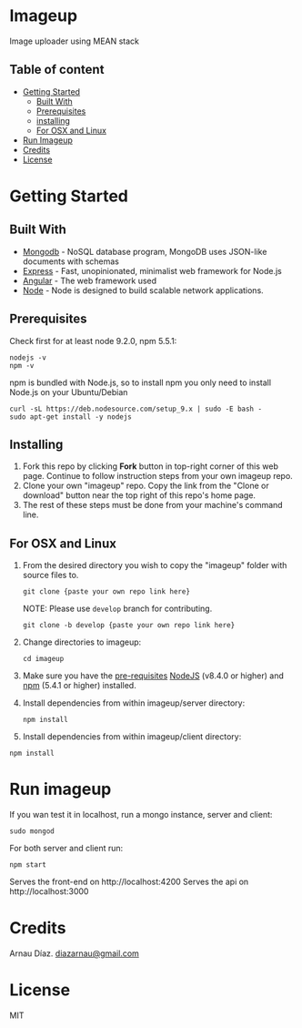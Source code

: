 # Imageup

Image uploader using MEAN stack
## Table of content

- [Getting Started](#getting-started)
    - [Built With](#built-with)
    - [Prerequisites](#built-with)
    - [installing](#installing)
    - [For OSX and Linux](#for-osx-and-linux)
- [Run Imageup](#run-imageup)
- [Credits](#credits)
- [License](#license)



# Getting Started

<These instructions will get you a copy of the project up and running on your local machine for development and testing purposes. See deployment for notes on how to deploy the project on a live system.>

## Built With

<Frameworks used>

* [Mongodb](https://www.mongodb.com/) - NoSQL database program, MongoDB uses JSON-like documents with schemas
* [Express](http://expressjs.com/) - Fast, unopinionated, minimalist web framework for Node.js
* [Angular](https://angular.io/) - The web framework used
* [Node](https://nodejs.org/) - Node is designed to build scalable network applications.
## Prerequisites

<What things you need to install the software and how to install them>

Check first for at least node 9.2.0, npm 5.5.1:
```
nodejs -v
npm -v
```
npm is bundled with Node.js, so to install npm you only need to install Node.js on your Ubuntu/Debian
```
curl -sL https://deb.nodesource.com/setup_9.x | sudo -E bash -
sudo apt-get install -y nodejs
```
## Installing

1. Fork this repo by clicking **Fork** button in top-right corner of this web page. Continue to follow instruction steps from your own imageup repo.
2. Clone your own "imageup" repo. Copy the link from the "Clone or download" button near the top right of this repo's home page.
3. The rest of these steps must be done from your machine's command line.

## For OSX and Linux

1. From the desired directory you wish to copy the "imageup" folder with source files to.
    ```
    git clone {paste your own repo link here}
    ```
    NOTE: Please use `develop` branch for contributing.
    ```
    git clone -b develop {paste your own repo link here}
    ```
2. Change directories to imageup:
    ```
    cd imageup
    ```
3. Make sure you have the [pre-requisites](#Prerequisites) [NodeJS](https://nodejs.org/) (v8.4.0 or higher) and [npm](https://www.npmjs.com/) (5.4.1 or higher) installed.

4. Install dependencies from within imageup/server directory:
    ```
    npm install
    ```
5. Install dependencies from within imageup/client directory:
  ```
  npm install
  ```


# Run imageup

If you wan test it in localhost, run a mongo instance, server and client:
```
sudo mongod
```
For both server and client run:
```
npm start
```

Serves the front-end on http://localhost:4200
Serves the api on http://localhost:3000


# Credits

Arnau Díaz. diazarnau@gmail.com

# License

MIT
